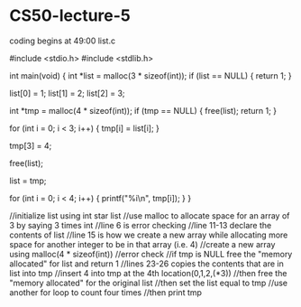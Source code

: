 # CS50-lecture-5

coding begins at 49:00
list.c

#include <stdio.h>
#include <stdlib.h>

int main(void)
{
   int *list = malloc(3 * sizeof(int));
   if (list == NULL)
   {
       return 1;
   }
   
   list[0] = 1;
   list[1] = 2;
   list[2] = 3;
   
   int *tmp = malloc(4 * sizeof(int));
   if (tmp == NULL)
   {
      free(list);
      return 1;
   }
   
   for (int i = 0; i < 3; i++)
   {
      tmp[i] = list[i];
   }
   
   tmp[3] = 4;
   
   free(list);
   
   list = tmp;
   
   for (int i = 0; i < 4; i++)
   {
      printf("%i\n", tmp[i]);
   }
}

//initialize list using int star list
//use malloc to allocate space for an array of 3 by saying 3 times int
//line 6 is error checking
//line 11-13 declare the contents of list
//line 15 is how we create a new array while allocating more space for another integer to be in that array (i.e. 4)
//create a new array using malloc(4 * sizeof(int))
//error check
//if tmp is NULL free the "memory allocated" for list and return 1
//lines 23-26 copies the contents that are in list into tmp 
//insert 4 into tmp at the 4th location(0,1,2,(*3))
//then free the "memory allocated" for the original list 
//then set the list equal to tmp
//use another for loop to count four times
//then print tmp



